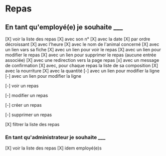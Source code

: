 # Repas

## En tant qu'employé(e) je souhaite ___

[X] voir la liste des repas
    [X] avec son n°
    [X] avec la date
        [X] par ordre décroissant
    [X] avec l'heure
    [X] avec le nom de l'animal concerné
        [X] avec un lien vars sa fiche
    [X] avec un lien pour voir le repas
    [X] avec un lien pour modifier le repas
    [X] avec un lien pour supprimer le repas (aucune entrée associée)
        [X] avec une redirection vers la page repas
        [x] avec un message de confirmation
    [X] avec, pour chaque repas la liste de sa composition
        [X] avec la nourriture
        [X] avec la quantité
        [-] avec un lien pour modifier la ligne
        [-] avec un lien pour modifier la ligne

[-] voir un repas

[-] modifier un repas

[-] créer un repas

[-] supprimer un repas

[X] filtrer la liste des repas

### En tant qu'administrateur je souhaite ___

[X] voir la liste des repas
  [X] idem employé(e)s